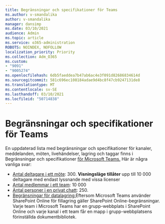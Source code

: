 ```yaml
---
title: Begränsningar och specifikationer för Teams
ms.author: v-smandalika
author: v-smandalika
manager: dansimp
ms.date: 03/10/2021
audience: Admin
ms.topic: article
ms.service: o365-administration
ROBOTS: NOINDEX, NOFOLLOW
localization_priority: Priority
ms.collection: Adm_O365
ms.custom:
- "9091"
- "9005274"
ms.openlocfilehash: 6db5faeddea7b47ab6ac4e3f091d82686834614d
ms.sourcegitcommit: 581c696ec108184adae9d4bc8f47cb9247131de8
ms.translationtype: MT
ms.contentlocale: sv-SE
ms.lasthandoff: 03/10/2021
ms.locfileid: "50714838"
---
```

# <a name="teams-limits-and-specifications"></a>Begränsningar och specifikationer för Teams

En uppdaterad lista med begränsningar och specifikationer för kanaler, meddelanden, möten, livehändelser, lagring och taggar finns i Begränsningar och specifikationer [för Microsoft Teams.](https://docs.microsoft.com/microsoftteams/limits-specifications-teams) Här är några vanliga svar:

- [Antal deltagare i ett möte](https://docs.microsoft.com/microsoftteams/limits-specifications-teams#meetings-and-calls): 300. **Visningsläge tillåter** upp till 10 000 deltagare med endast lyssnande med vissa licenser
- [Antal medlemmar i ett team](https://docs.microsoft.com/microsoftteams/limits-specifications-teams#teams-and-channels): 10 000
- [Antal personer i en privat chatt](https://docs.microsoft.com/microsoftteams/limits-specifications-teams#chat): 250. 
- [Begränsningar för datalagring:](https://docs.microsoft.com/microsoftteams/limits-specifications-teams#storage)Eftersom Microsoft Teams använder SharePoint Online för fillagring gäller SharePoint Online-begränsningar. Varje team i Microsoft Teams har en grupp-webbplats i SharePoint Online och varje kanal i ett team får en mapp i grupp-webbplatsens förinställda dokumentbibliotek.

